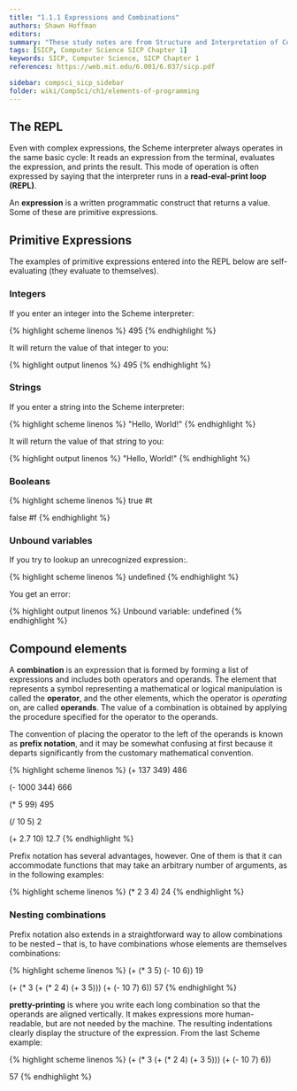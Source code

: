 ```yaml
---
title: "1.1.1 Expressions and Combinations"
authors: Shawn Hoffman
editors: 
summary: "These study notes are from Structure and Interpretation of Computer Programs - 2nd Edition (MIT Electrical Engineering and Computer Science) by Abelson, H. and Sussman, G."
tags: [SICP, Computer Science SICP Chapter 1]
keywords: SICP, Computer Science, SICP Chapter 1
references: https://web.mit.edu/6.001/6.037/sicp.pdf

sidebar: compsci_sicp_sidebar
folder: wiki/CompSci/ch1/elements-of-programming
---
```


## The REPL

Even with complex expressions, the Scheme interpreter always operates in the same basic cycle: It reads an expression from the terminal, evaluates the expression, and prints the result. This mode of operation is often expressed by saying that the interpreter runs in a **read-eval-print loop (REPL)**.

An **expression** is a written programmatic construct that returns a value. Some of these are primitive expressions.

## Primitive Expressions

The examples of primitive expressions entered into the REPL below are self-evaluating (they evaluate to themselves).

### Integers

If you enter an integer into the Scheme interpreter:

{% highlight scheme linenos %}
495
{% endhighlight %}

It will return the value of that integer to you:

{% highlight output linenos %}
495
{% endhighlight %}

### Strings

If you enter a string into the Scheme interpreter:

{% highlight scheme linenos %}
"Hello, World!"
{% endhighlight %}

It will return the value of that string to you:

{% highlight output linenos %}
"Hello, World!"
{% endhighlight %}

### Booleans

{% highlight scheme linenos %}
true
#t

false
#f
{% endhighlight %}

### Unbound variables

If you try to lookup an unrecognized expression:.

{% highlight scheme linenos %}
undefined
{% endhighlight %}

You get an error:

{% highlight output linenos %}
Unbound variable: undefined
{% endhighlight %}

## Compound elements

A **combination** is an expression that is formed by forming a list of expressions and includes both operators and operands. The element that represents a symbol representing a mathematical or logical manipulation is called the **operator**, and the other elements, which the operator is *operating* on, are called **operands**. The value of a combination is obtained by applying the procedure specified for the operator to the operands.

The convention of placing the operator to the left of the operands is known as **prefix notation**, and it may be somewhat confusing at first because it departs significantly from the customary mathematical convention. 

{% highlight scheme linenos %}
(+ 137 349)
486

(- 1000 344)
666

(* 5 99)
495

(/ 10 5)
2

(+ 2.7 10)
12.7
{% endhighlight %}

Prefix notation has several advantages, however. One of them is that it can accommodate functions that may take an arbitrary number of arguments, as in the following examples:

{% highlight scheme linenos %}
(* 2 3 4)
24
{% endhighlight %}

### Nesting combinations

Prefix notation also extends in a straightforward way to allow combinations to be nested – that is, to have combinations whose elements are themselves combinations:

{% highlight scheme linenos %}
(+ (* 3 5) (- 10 6))
19

(+ (* 3 (+ (* 2 4) (+ 3 5))) (+ (- 10 7) 6))
57
{% endhighlight %}

**pretty-printing** is where you write each long combination so that the operands are aligned vertically. It makes expressions more human-readable, but are not needed by the machine. The resulting indentations clearly display the structure of the expression. From the last Scheme example:

{% highlight scheme linenos %}
(+ (* 3
      (+ (* 2 4)
         (+ 3 5)))
   (+ (- 10 7)
      6))

57
{% endhighlight %}
